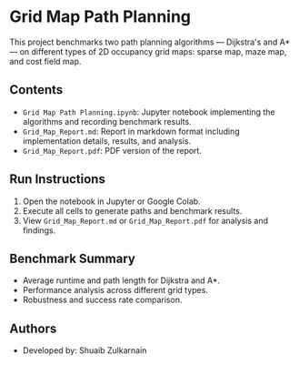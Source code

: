 # Grid Map Path Planning

This project benchmarks two path planning algorithms — Dijkstra's and A* — on different types of 2D occupancy grid maps: sparse map, maze map, and cost field map.

## Contents

- `Grid Map Path Planning.ipynb`: Jupyter notebook implementing the algorithms and recording benchmark results.
- `Grid_Map_Report.md`: Report in markdown format including implementation details, results, and analysis.
- `Grid_Map_Report.pdf`: PDF version of the report.

## Run Instructions

1. Open the notebook in Jupyter or Google Colab.
2. Execute all cells to generate paths and benchmark results.
3. View `Grid_Map_Report.md` or `Grid_Map_Report.pdf` for analysis and findings.

## Benchmark Summary

- Average runtime and path length for Dijkstra and A*.
- Performance analysis across different grid types.
- Robustness and success rate comparison.

## Authors

- Developed by: Shuaib Zulkarnain
